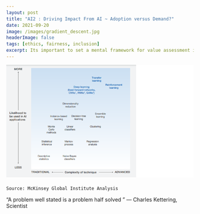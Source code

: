 ```yaml
---
layout: post
title: "AI2 : Driving Impact From AI ~ Adoption versus Demand?"
date: 2021-09-20
image: /images/gradient_descent.jpg
headerImage: false
tags: [ethics, fairness, inclusion] 
excerpt: Its important to set a mental framework for value assessment in mapping AI techniques to business problem types. This blog examines a view analyzing AI against its business application complexity.
---
```


<img src="/images/AI-General/AIML_Complexity_Matrix.png" class="inline"/><br>        
`Source: McKinsey Global Institute Analysis`

“A problem well stated is a problem half solved ” — Charles Kettering, Scientist

